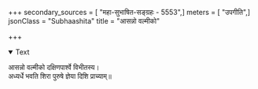 +++
secondary_sources = [ "महा-सुभाषित-सङ्ग्रहः - 5553",]
meters = [ "उपगीति",]
jsonClass = "Subhaashita"
title = "आसन्नो वल्मीको"

+++

<details open><summary>Text</summary>

आसन्नो वल्मीको दक्षिणपार्श्वे विभीतस्य।  
अध्यर्धे भवति शिरा पुरुषे ज्ञेया दिशि प्राच्याम्॥
</details>

